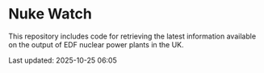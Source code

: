 # Nuke Watch

This repository includes code for retrieving the latest information available on the output of EDF nuclear power plants in the UK.

Last updated: 2025-10-25 06:05